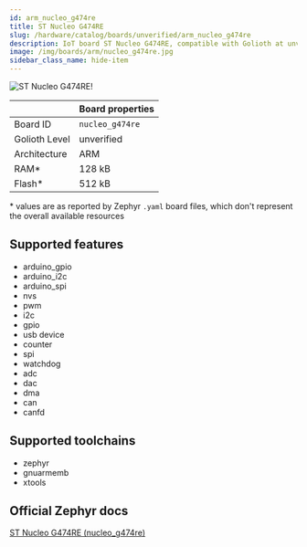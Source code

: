 ```yaml
---
id: arm_nucleo_g474re
title: ST Nucleo G474RE
slug: /hardware/catalog/boards/unverified/arm_nucleo_g474re
description: IoT board ST Nucleo G474RE, compatible with Golioth at unverified level.
image: /img/boards/arm/nucleo_g474re.jpg
sidebar_class_name: hide-item
---
```


[//]: # (This is an auto-generated file, do not edit! Changes to it will be lost upon re-generation)

![ST Nucleo G474RE!](/img/boards/arm/nucleo_g474re.jpg "ST Nucleo G474RE")

|                | Board properties     |
| -------------  | -------------------- |
| Board ID       | `nucleo_g474re` |
| Golioth Level  | unverified       |
| Architecture   | ARM |
| RAM*           | 128 kB |
| Flash*         | 512 kB |

\* values are as reported by Zephyr `.yaml` board files, which don't represent the overall available resources



## Supported features

* arduino_gpio
* arduino_i2c
* arduino_spi
* nvs
* pwm
* i2c
* gpio
* usb device
* counter
* spi
* watchdog
* adc
* dac
* dma
* can
* canfd

## Supported toolchains

* zephyr
* gnuarmemb
* xtools

## Official Zephyr docs

[ST Nucleo G474RE (nucleo_g474re)](https://docs.zephyrproject.org/latest/boards/arm/nucleo_g474re/doc/index.html)
